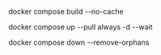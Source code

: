 docker compose build --no-cache

docker compose up --pull always -d --wait

docker compose down --remove-orphans
